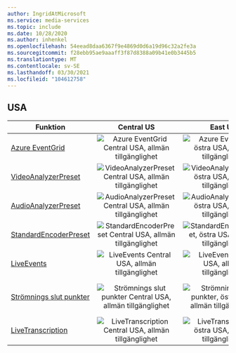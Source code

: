 ```yaml
---
author: IngridAtMicrosoft
ms.service: media-services
ms.topic: include
ms.date: 10/28/2020
ms.author: inhenkel
ms.openlocfilehash: 54eead8daa6367f9e4869d0d6a19d96c32a2fe3a
ms.sourcegitcommit: f28ebb95ae9aaaff3f87d8388a09b41e0b3445b5
ms.translationtype: MT
ms.contentlocale: sv-SE
ms.lasthandoff: 03/30/2021
ms.locfileid: "104612758"
---
```

<!--Feature availability in region-->

## <a name="united-states"></a>USA

| Funktion | Central US | East US | USA, östra 2 | USA, norra centrala | USA, södra centrala | USA, Västra | USA, västra 2 | USA, västra centrala|
| --- | :---: | :---: | :---: | :---: | :---: | :---: | :---: | :---: |
| [Azure EventGrid](../monitoring/reacting-to-media-services-events.md) | ![Azure EventGrid Central USA, allmän tillgänglighet](../media/azure-clouds-regions/ga.svg) | ![Azure EventGrid, östra USA, allmän tillgänglighet](../media/azure-clouds-regions/ga.svg) | ![Azure EventGrid östra USA 2 allmän tillgänglighet](../media/azure-clouds-regions/ga.svg) | ![Azure EventGrid norra centrala USA, allmän tillgänglighet](../media/azure-clouds-regions/ga.svg) | ![Azure EventGrid södra centrala USA allmän tillgänglighet](../media/azure-clouds-regions/ga.svg) | ![Azure EventGrid US västra USA, allmän tillgänglighet](../media/azure-clouds-regions/ga.svg) | ![Azure EventGrid US, väst 2, västra 2 allmän tillgänglighet](../media/azure-clouds-regions/ga.svg) |  ![Azure EventGrid västra centrala allmän tillgänglighet](../media/azure-clouds-regions/ga.svg) |
| [VideoAnalyzerPreset](../analyzing-video-audio-files-concept.md) | ![VideoAnalyzerPreset Central USA, allmän tillgänglighet](../media/azure-clouds-regions/ga.svg) | ![VideoAnalyzerPreset, östra USA, allmän tillgänglighet](../media/azure-clouds-regions/ga.svg) | ![VideoAnalyzerPreset östra USA 2 allmän tillgänglighet](../media/azure-clouds-regions/ga.svg) | ![VideoAnalyzerPreset norra centrala USA, allmän tillgänglighet](../media/azure-clouds-regions/ga.svg) | ![VideoAnalyzerPreset södra centrala USA allmän tillgänglighet](../media/azure-clouds-regions/ga.svg) | ![VideoAnalyzerPreset USA, västra allmänna tillgänglighet](../media/azure-clouds-regions/ga.svg) | ![VideoAnalyzerPreset USA, väst 2 allmän tillgänglighet](../media/azure-clouds-regions/ga.svg) |  ![VideoAnalyzerPreset västra centrala allmän tillgänglighet](../media/azure-clouds-regions/ga.svg) |
| [AudioAnalyzerPreset](../analyzing-video-audio-files-concept.md) | ![AudioAnalyzerPreset Central USA, allmän tillgänglighet](../media/azure-clouds-regions/ga.svg) | ![AudioAnalyzerPreset, östra USA, allmän tillgänglighet](../media/azure-clouds-regions/ga.svg) | ![AudioAnalyzerPreset östra USA 2 allmän tillgänglighet](../media/azure-clouds-regions/ga.svg) | ![AudioAnalyzerPreset norra centrala USA, allmän tillgänglighet](../media/azure-clouds-regions/ga.svg) | ![AudioAnalyzerPreset södra centrala USA allmän tillgänglighet](../media/azure-clouds-regions/ga.svg) |  ![AudioAnalyzerPreset USA, västra allmänna tillgänglighet](../media/azure-clouds-regions/ga.svg) | ![AudioAnalyzerPreset USA, väst 2 allmän tillgänglighet](../media/azure-clouds-regions/ga.svg) |  ![AudioAnalyzerPreset västra centrala allmän tillgänglighet](../media/azure-clouds-regions/ga.svg) |
| [StandardEncoderPreset](../encoding-concept.md) | ![StandardEncoderPreset Central USA, allmän tillgänglighet](../media/azure-clouds-regions/ga.svg) | ![StandardEncoderPreset, östra USA, allmän tillgänglighet](../media/azure-clouds-regions/ga.svg) | ![StandardEncoderPreset östra USA 2 allmän tillgänglighet](../media/azure-clouds-regions/ga.svg) | ![StandardEncoderPreset norra centrala USA, allmän tillgänglighet](../media/azure-clouds-regions/ga.svg) | ![StandardEncoderPreset södra centrala USA allmän tillgänglighet](../media/azure-clouds-regions/ga.svg) |  ![StandardEncoderPreset USA, västra allmänna tillgänglighet](../media/azure-clouds-regions/ga.svg) | ![StandardEncoderPreset USA, väst 2 allmän tillgänglighet](../media/azure-clouds-regions/ga.svg) |  ![StandardEncoderPreset västra centrala allmän tillgänglighet](../media/azure-clouds-regions/ga.svg) |
| [LiveEvents](../live-streaming-overview.md) | ![LiveEvents Central USA, allmän tillgänglighet](../media/azure-clouds-regions/ga.svg) | ![LiveEvents, östra USA, allmän tillgänglighet](../media/azure-clouds-regions/ga.svg) | ![LiveEvents östra USA 2 allmän tillgänglighet](../media/azure-clouds-regions/ga.svg) | ![LiveEvents norra centrala USA, allmän tillgänglighet](../media/azure-clouds-regions/ga.svg) | ![LiveEvents södra centrala USA allmän tillgänglighet](../media/azure-clouds-regions/ga.svg) |  ![LiveEvents USA, västra allmänna tillgänglighet](../media/azure-clouds-regions/ga.svg) | ![LiveEvents USA, väst 2 allmän tillgänglighet](../media/azure-clouds-regions/ga.svg) |  ![LiveEvents västra centrala allmän tillgänglighet](../media/azure-clouds-regions/ga.svg) |
| [Strömnings slut punkter](../streaming-endpoint-concept.md) | ![Strömnings slut punkter Central USA, allmän tillgänglighet](../media/azure-clouds-regions/ga.svg) | ![Strömnings slut punkter, östra USA, allmän tillgänglighet](../media/azure-clouds-regions/ga.svg) | ![Strömnings slut punkter östra USA 2 allmän tillgänglighet](../media/azure-clouds-regions/ga.svg) | ![Strömnings slut punkter norra centrala USA, allmän tillgänglighet](../media/azure-clouds-regions/ga.svg) | ![Strömnings slut punkter södra centrala USA allmän tillgänglighet](../media/azure-clouds-regions/ga.svg) |![Strömnings slut punkter USA, västra allmänna tillgänglighet](../media/azure-clouds-regions/ga.svg) | ![Strömnings slut punkter USA, väst 2 allmän tillgänglighet](../media/azure-clouds-regions/ga.svg) |  ![Strömnings slut punkter västra centrala allmän tillgänglighet](../media/azure-clouds-regions/ga.svg) |
| [LiveTranscription](../live-transcription.md) | ![LiveTranscription Central USA, allmän tillgänglighet](../media/azure-clouds-regions/ga.svg) | ![LiveTranscription, östra USA, allmän tillgänglighet](../media/azure-clouds-regions/ga.svg) | ![LiveTranscription östra USA 2 allmän tillgänglighet](../media/azure-clouds-regions/ga.svg) | ![LiveTranscription norra centrala USA, allmän tillgänglighet](../media/azure-clouds-regions/ga.svg) | ![LiveTranscription södra centrala USA allmän tillgänglighet](../media/azure-clouds-regions/ga.svg) |![LiveTranscription USA, västra allmänna tillgänglighet](../media/azure-clouds-regions/ga.svg) | ![LiveTranscription USA, väst 2 allmän tillgänglighet](../media/azure-clouds-regions/ga.svg) |  ![LiveTranscription västra centrala allmän tillgänglighet](../media/azure-clouds-regions/ga.svg) |